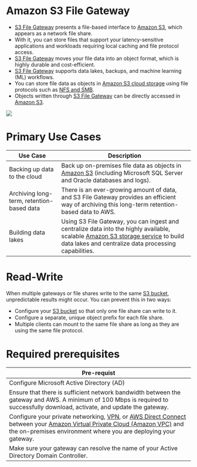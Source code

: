 # Amazon S3 File Gateway
- [S3 File Gateway](https://aws.amazon.com/storagegateway/file/s3/) presents a file-based interface to [Amazon S3](../3_S3ObjectStorage/Readme.md), which appears as a network file share.
- With it, you can store files that support your latency-sensitive applications and workloads requiring local caching and file protocol access.
- [S3 File Gateway]() moves your file data into an object format, which is highly durable and cost-efficient.
- [S3 File Gateway]() supports data lakes, backups, and machine learning (ML) workflows.
- You can store file data as objects in [Amazon S3 cloud storage](../3_S3ObjectStorage/Readme.md) using file protocols such as [NFS and SMB](../Network-Protocols.md).
- Objects written through [S3 File Gateway]() can be directly accessed in [Amazon S3](../3_S3ObjectStorage/Readme.md).

![](https://d1.awsstatic.com/cloud-storage/Amazon%20S3%20File%20Gateway%20How%20It%20Works%20Diagram.96e9f7180c6ec8b6212b4d6fadc4a9ac4507b421.png)

# Primary Use Cases

| Use Case                                  | Description                                                                                                                                                                                                                |
|-------------------------------------------|----------------------------------------------------------------------------------------------------------------------------------------------------------------------------------------------------------------------------|
| Backing up data to the cloud              | Back up on-premises file data as objects in [Amazon S3](../3_S3ObjectStorage/Readme.md) (including Microsoft SQL Server and Oracle databases and logs).                                                                    |
| Archiving long-term, retention-based data | There is an ever-growing amount of data, and S3 File Gateway provides an efficient way of archiving this long-term retention-based data to AWS.                                                                            |
| Building data lakes                       | Using S3 File Gateway, you can ingest and centralize data into the highly available, scalable [Amazon S3 storage service](../3_S3ObjectStorage/Readme.md) to build data lakes and centralize data processing capabilities. |

# Read-Write
When multiple gateways or file shares write to the same [S3 bucket](../3_S3ObjectStorage/Readme.md), unpredictable results might occur. You can prevent this in two ways:
- Configure your [S3 bucket](../3_S3ObjectStorage/Readme.md) so that only one file share can write to it.
- Conﬁgure a separate, unique object preﬁx for each ﬁle share.
- Multiple clients can mount to the same file share as long as they are using the same file protocol.

# Required prerequisites

| Pre-requist                                                                                                                                                                                                                                                                                                                                                                                                                                     |
|-------------------------------------------------------------------------------------------------------------------------------------------------------------------------------------------------------------------------------------------------------------------------------------------------------------------------------------------------------------------------------------------------------------------------------------------------|
| Configure Microsoft Active Directory (AD)                                                                                                                                                                                                                                                                                                                                                                                                       |
| Ensure that there is sufficient network bandwidth between the gateway and AWS. A minimum of 100 Mbps is required to successfully download, activate, and update the gateway.                                                                                                                                                                                                                                                                    |
| Configure your private networking, [VPN](../../1_NetworkingAndContentDelivery/4_HybridConnectivity/AWSSiteToSiteVPN.md), or [AWS Direct Connect](../../1_NetworkingAndContentDelivery/4_HybridConnectivity/AWSDirectConnect.md) between your [Amazon Virtual Private Cloud (Amazon VPC)](../../1_NetworkingAndContentDelivery/3_NetworkFoundationsVPC/Readme.md) and the on-premises environment where you are deploying your gateway. |
| Make sure your gateway can resolve the name of your Active Directory Domain Controller.                                                                                                                                                                                                                                                                                                                                                         |